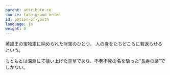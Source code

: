 ```yaml
---
parent: attribute.ce
source: fate-grand-order
id: potion-of-youth
language: ja
weight: 0
---
```


英雄王の宝物庫に納められた財宝のひとつ。
人の身をたちどころに若返らせるという。

もともとは深淵にて拾い上げた霊草であり、不老不死の名を騙った“長寿の薬”でしかない。
